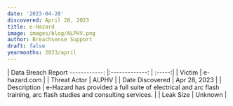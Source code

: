 ```yaml
---
date: '2023-04-28'
discovered: April 28, 2023
title: e-Hazard
image: images/blog/ALPHV.png
author: Breachsense Support
draft: false
yearmonths: 2023/april
---
```



| Data Breach Report
------------:     |:-------------:    | :-----:|
| Victim      | e-hazard.com      | 
| Threat Actor      | ALPHV      | 
| Date Discovered      | Apr 28, 2023      | 
| Description      | e-Hazard has provided a full suite of electrical and arc flash training, arc flash studies and consulting services.      | 
| Leak Size      | Unknown      | 

